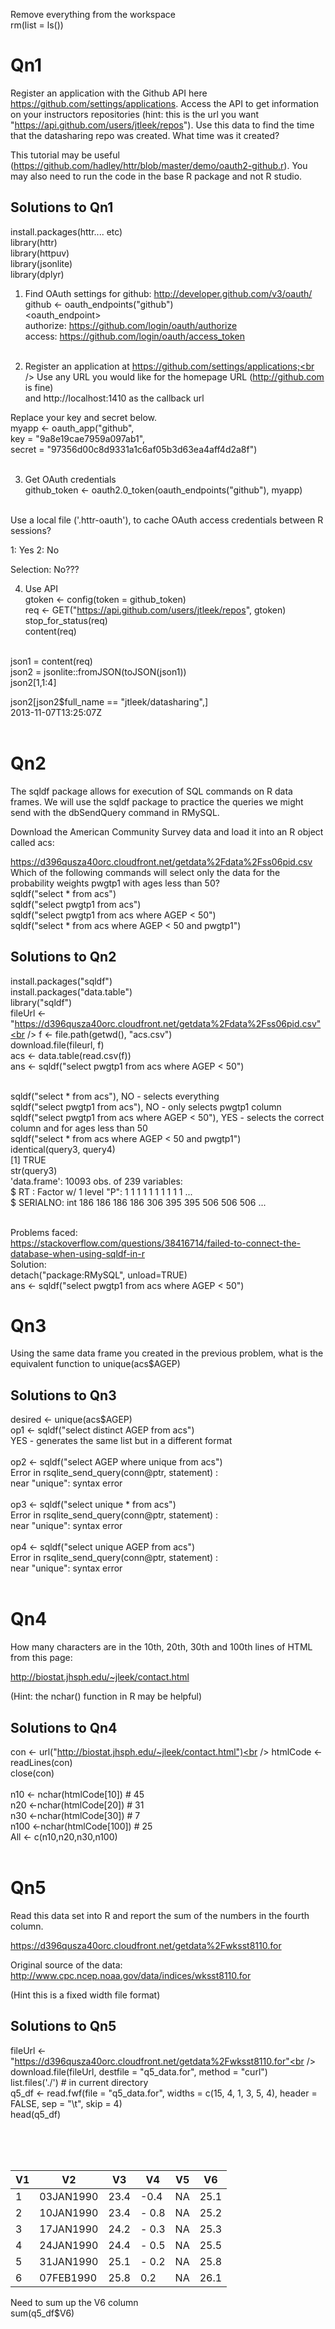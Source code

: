 
Remove everything from the workspace<br />
rm(list = ls())<br />

# Qn1
Register an application with the Github API here https://github.com/settings/applications. Access the API to get information on your instructors repositories (hint: this is the url you want "https://api.github.com/users/jtleek/repos"). Use this data to find the time that the datasharing repo was created. What time was it created?

This tutorial may be useful (https://github.com/hadley/httr/blob/master/demo/oauth2-github.r). You may also need to run the code in the base R package and not R studio.
## Solutions to Qn1
install.packages(httr.... etc)<br />
library(httr)<br />
library(httpuv)<br />
library(jsonlite)<br />
library(dplyr)<br />

1. Find OAuth settings for github: http://developer.github.com/v3/oauth/<br />
github <- oauth_endpoints("github")<br />
<oauth_endpoint><br />
 authorize: https://github.com/login/oauth/authorize<br />
 access:    https://github.com/login/oauth/access_token<br /><br />


2. Register an application at https://github.com/settings/applications;<br />
Use any URL you would like for the homepage URL (http://github.com is fine)<br />
and http://localhost:1410 as the callback url<br />

Replace your key and secret below.<br />
myapp <- oauth_app("github",<br />
  key = "9a8e19cae7959a097ab1",<br />
  secret = "97356d00c8d9331a1c6af05b3d63ea4aff4d2a8f")<br /><br />



3. Get OAuth credentials<br />
github_token <- oauth2.0_token(oauth_endpoints("github"), myapp)<br /><br />

Use a local file ('.httr-oauth'), to cache OAuth access credentials between R sessions?

1: Yes
2: No

Selection: No???


4. Use API<br />
gtoken <- config(token = github_token)<br />
req <- GET("https://api.github.com/users/jtleek/repos", gtoken)<br />
stop_for_status(req)<br />
content(req)<br /><br />



json1 = content(req)<br />
json2 = jsonlite::fromJSON(toJSON(json1))<br />
json2[1,1:4]<br />

json2[json2$full_name == "jtleek/datasharing",] <br />
2013-11-07T13:25:07Z<br /><br />




# Qn2
The sqldf package allows for execution of SQL commands on R data frames. We will use the sqldf package to practice the queries we might send with the dbSendQuery command in RMySQL.

Download the American Community Survey data and load it into an R object called acs:

https://d396qusza40orc.cloudfront.net/getdata%2Fdata%2Fss06pid.csv
Which of the following commands will select only the data for the probability weights pwgtp1 with ages less than 50?<br />
sqldf("select * from acs")<br />
sqldf("select pwgtp1 from acs")<br />
sqldf("select pwgtp1 from acs where AGEP < 50")<br />
sqldf("select * from acs where AGEP < 50 and pwgtp1") <br />


## Solutions to Qn2
 install.packages("sqldf")<br />
 install.packages("data.table")<br />
 library("sqldf")<br />
 fileUrl <- "https://d396qusza40orc.cloudfront.net/getdata%2Fdata%2Fss06pid.csv"<br />
 f <- file.path(getwd(), "acs.csv")<br />
 download.file(fileurl, f)<br />
 acs <- data.table(read.csv(f))<br />
 ans <- sqldf("select pwgtp1 from acs where AGEP < 50")<br /><br />
 
sqldf("select * from acs"), NO - selects everything<br />
sqldf("select pwgtp1 from acs"), NO - only selects pwgtp1 column<br />
sqldf("select pwgtp1 from acs where AGEP < 50"), YES - selects the correct column and for ages less than 50<br />
sqldf("select * from acs where AGEP < 50 and pwgtp1") <br />
identical(query3, query4)<br />
[1] TRUE<br />
str(query3)<br />
'data.frame':    10093 obs. of  239 variables:<br />
$ RT      : Factor w/ 1 level "P": 1 1 1 1 1 1 1 1 1 1 ...<br />
$ SERIALNO: int  186 186 186 186 306 395 395 506 506 506 ...<br /><br />
 
 Problems faced:<br />
 https://stackoverflow.com/questions/38416714/failed-to-connect-the-database-when-using-sqldf-in-r <br />
 Solution: <br />
 detach("package:RMySQL", unload=TRUE)<br />
 ans <- sqldf("select pwgtp1 from acs where AGEP < 50")<br />
 

# Qn3
Using the same data frame you created in the previous problem, what is the equivalent function to unique(acs$AGEP)

## Solutions to Qn3
desired <- unique(acs$AGEP)<br />
op1 <- sqldf("select distinct AGEP from acs")<br />
YES - generates the same list but in a different format<br /><br />
op2 <- sqldf("select AGEP where unique from acs")<br />
Error in rsqlite_send_query(conn@ptr, statement) : <br />
  near "unique": syntax error<br /><br />
op3 <- sqldf("select unique * from acs")<br />
Error in rsqlite_send_query(conn@ptr, statement) : <br />
  near "unique": syntax error<br /><br />
op4 <- sqldf("select unique AGEP from acs")<br />
Error in rsqlite_send_query(conn@ptr, statement) : <br />
  near "unique": syntax error<br /><br />






# Qn4
How many characters are in the 10th, 20th, 30th and 100th lines of HTML from this page:

http://biostat.jhsph.edu/~jleek/contact.html

(Hint: the nchar() function in R may be helpful)

## Solutions to Qn4
con <- url("http://biostat.jhsph.edu/~jleek/contact.html")<br />
htmlCode <- readLines(con)<br />
close(con)<br /><br />
n10 <- nchar(htmlCode[10]) # 45<br />
n20 <-nchar(htmlCode[20]) # 31<br />
n30 <-nchar(htmlCode[30]) # 7<br />
n100 <-nchar(htmlCode[100]) # 25<br />
All <- c(n10,n20,n30,n100)<br /><br />




# Qn5
Read this data set into R and report the sum of the numbers in the fourth column.

https://d396qusza40orc.cloudfront.net/getdata%2Fwksst8110.for

Original source of the data: http://www.cpc.ncep.noaa.gov/data/indices/wksst8110.for

(Hint this is a fixed width file format)

## Solutions to Qn5
fileUrl <- "https://d396qusza40orc.cloudfront.net/getdata%2Fwksst8110.for"<br />
download.file(fileUrl, destfile = "q5_data.for", method = "curl")<br />
list.files('./') # in current directory<br />
q5_df <- read.fwf(file = "q5_data.for", widths = c(15, 4, 1, 3, 5, 4), header = FALSE, sep = "\t", skip = 4)<br />
head(q5_df)<br /><br />


<br /><br />

| V1 |  V2 |V3 | V4| V5  | V6  | 
| ---|---|---|--- | ---|---|
| 1 | 03JAN1990 |23.4 | -0.4| NA |25.1 |
| 2 | 10JAN1990   |   23.4 | - 0.8 |NA |25.2|
|3 | 17JAN1990     | 24.2  |- 0.3 |NA |25.3|
|4 | 24JAN1990     | 24.4  |- 0.5 |NA |25.5|
|5 | 31JAN1990     | 25.1 | - 0.2 |NA |25.8|
|6 | 07FEB1990     | 25.8  |  0.2 |NA |26.1|


Need to sum up the V6 column<br />
sum(q5_df$V6)

